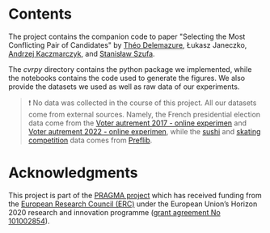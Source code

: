 # Contents
The project contains the companion code to paper "Selecting the Most Conflicting
Pair of Candidates" by [Théo Delemazure](https://theo.delemazure.fr), Łukasz
Janeczko, [Andrzej Kaczmarczyk](https://akaczmarczyk.com), and [Stanisław
Szufa](https://szufa.simple.ink).


The _cvrpy_ directory contains the python package we implemented, while the
notebooks contains the code used to generate the figures. We also provide the
datasets we used as well as raw data of our experiments.

> ❗ No data was collected in the course of this project. All our datasets come
from external sources. Namely, the French presidential election data come from
the [Voter autrement 2017 - online
experimen](https://zenodo.org/records/1199545) and [Voter autrement 2022 -
online experimen](https://zenodo.org/records/10998451), while the
[sushi](https://preflib.simonrey.fr/dataset/00014) and [skating
competition](https://preflib.simonrey.fr/dataset/00006) data comes from
[Preflib](https://preflib.simonrey.fr).


# Acknowledgments

This project is part of the [PRAGMA project](https://home.agh.edu.pl/~pragma/)
which has received funding from the [European Research Council
(ERC)](https://home.agh.edu.pl/~pragma/) under the European Union’s Horizon 2020
research and innovation programme ([grant agreement No
101002854](https://erc.easme-web.eu/?p=101002854)).
